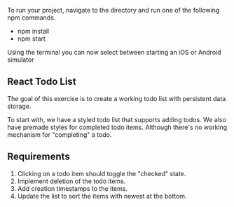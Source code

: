 To run your project, navigate to the directory and run one of the following npm commands.

- npm install
- npm start

Using the terminal you can now select between starting an iOS or Android simulator

## React Todo List

The goal of this exercise is to create a working todo list with persistent data storage.

To start with, we have a styled todo list that supports adding todos. We also have premade styles for completed todo items. Although there's no working mechanism for "completing" a todo.

## Requirements

1. Clicking on a todo item should toggle the "checked" state.
2. Implement deletion of the todo items.
3. Add creation timestamps to the items.
4. Update the list to sort the items with newest at the bottom.

